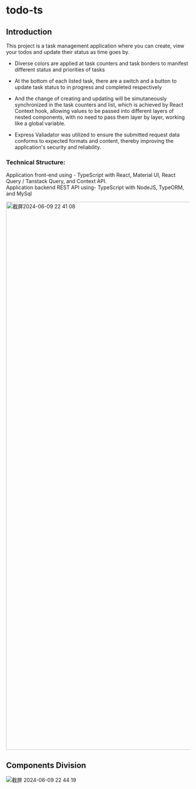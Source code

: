 # todo-ts
## Introduction
This project is a task management application where you can create, view your todos and update their status as time goes by. 
- Diverse colors are applied at task counters and task borders to manifest different status and priorities of tasks
- At the bottom of each listed task, there are a switch and a button to update task status to in progress and completed respectively
  
- And the change of creating and updating will be simutaneously synchronized in the task counters and list, which is achieved by React Context hook, allowing values to be passed into different layers of nested components, with no need to pass them layer by layer, working like a global variable.
- Express Valiadator was utilized to ensure the submitted request data conforms to expected formats and content, thereby improving the application's security and reliability.
### Technical Structure: 
Application front-end using - TypeScript with React, Material UI, React Query / Tanstack Query, and Context API. <br>
Application backend REST API using-  TypeScript with NodeJS, TypeORM, and MySql

<img width="1498" alt="截屏2024-06-09 22 41 08" src="https://github.com/SiMinus/todo-ts/assets/124517416/f4a975f9-9050-4f96-9f69-44b0f1e10024">


## Components Division
![截屏 2024-06-09 22 44 19](https://github.com/SiMinus/todo-ts/assets/124517416/dc8b6332-cda1-4c6f-a7c4-26429166083a)



